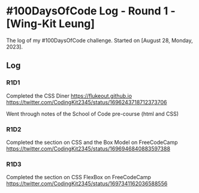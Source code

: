 # #100DaysOfCode Log - Round 1 - [Wing-Kit Leung]

The log of my #100DaysOfCode challenge. Started on [August 28, Monday, 2023].

## Log

### R1D1 
Completed the CSS Diner https://flukeout.github.io
https://twitter.com/CodingKit2345/status/1696243718712373706 

Went through notes of the School of Code pre-course (html and CSS)

### R1D2
Completed the section on CSS and the Box Model on FreeCodeCamp
https://twitter.com/CodingKit2345/status/1696946840883597388

### R1D3
Completed the section on CSS FlexBox on FreeCodeCamp
https://twitter.com/CodingKit2345/status/1697341162036588556